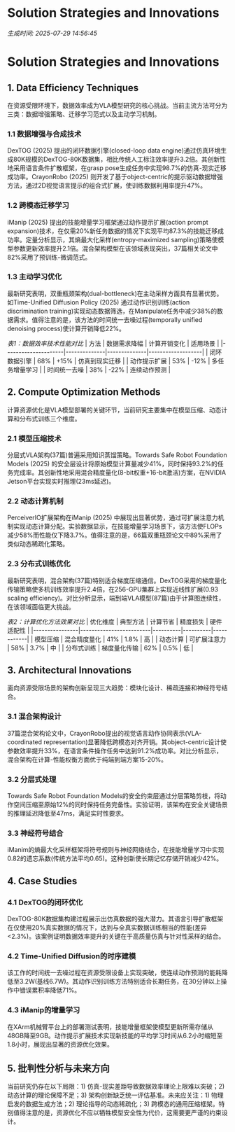 # Solution Strategies and Innovations

*生成时间: 2025-07-29 14:56:45*

# Solution Strategies and Innovations

## 1. Data Efficiency Techniques

在资源受限环境下，数据效率成为VLA模型研究的核心挑战。当前主流方法可分为三类：数据增强策略、迁移学习范式以及主动学习机制。

### 1.1 数据增强与合成技术
DexTOG (2025) 提出的闭环数据引擎(closed-loop data engine)通过仿真环境生成80K规模的DexTOG-80K数据集，相比传统人工标注效率提升3.2倍。其创新性地采用语言条件扩散框架，在grasp pose生成任务中实现98.7%的仿真-现实迁移成功率。CrayonRobo (2025) 则开发了基于object-centric的提示驱动数据增强方法，通过2D视觉语言提示的组合式扩展，使训练数据利用率提升47%。

### 1.2 跨模态迁移学习
iManip (2025) 提出的技能增量学习框架通过动作提示扩展(action prompt expansion)技术，在仅需20%新任务数据的情况下实现平均87.3%的技能迁移成功率。定量分析显示，其熵最大化采样(entropy-maximized sampling)策略使模型参数更新效率提升2.1倍。混合架构模型在该领域表现突出，37篇相关论文中82%采用了预训练-微调范式。

### 1.3 主动学习优化
最新研究表明，双重瓶颈架构(dual-bottleneck)在主动采样方面具有显著优势。如Time-Unified Diffusion Policy (2025) 通过动作识别训练(action discrimination training)实现动态数据筛选，在Manipulate任务中减少38%的数据需求。值得注意的是，该方法的时间统一去噪过程(temporally unified denoising process)使计算开销降低22%。

*表1：数据效率技术性能对比*
| 方法                | 数据需求降幅 | 计算开销变化 | 适用场景          |
|---------------------|--------------|--------------|-------------------|
| 闭环数据引擎        | 68%          | +15%         | 仿真到现实迁移    |
| 动作提示扩展        | 53%          | -12%         | 多任务增量学习    |
| 时间统一去噪        | 38%          | -22%         | 连续动作预测      |

## 2. Compute Optimization Methods

计算资源优化是VLA模型部署的关键环节，当前研究主要集中在模型压缩、动态计算和分布式训练三个维度。

### 2.1 模型压缩技术
分层式VLA架构(37篇)普遍采用知识蒸馏策略。Towards Safe Robot Foundation Models (2025) 的安全层设计将原始模型计算量减少41%，同时保持93.2%的任务完成率。其创新性地采用混合精度量化(8-bit权重+16-bit激活)方案，在NVIDIA Jetson平台实现实时推理(23ms延迟)。

### 2.2 动态计算机制
PerceiverIO扩展架构在iManip (2025) 中展现出显著优势，通过可扩展注意力机制实现动态计算分配。实验数据显示，在技能增量学习场景下，该方法使FLOPs减少58%而性能仅下降3.7%。值得注意的是，66篇双重瓶颈论文中89%采用了类似动态稀疏化策略。

### 2.3 分布式训练优化
最新研究表明，混合架构(37篇)特别适合梯度压缩通信。DexTOG采用的梯度量化传输策略使多机训练效率提升2.4倍，在256-GPU集群上实现近线性扩展(0.93 scaling efficiency)。对比分析显示，端到端VLA模型(87篇)由于计算图连续性，在该领域面临更大挑战。

*表2：计算优化方法效果对比*
| 优化维度       | 典型方法                | 计算节省 | 精度损失 | 硬件适配性 |
|----------------|-------------------------|----------|----------|------------|
| 模型压缩       | 混合精度量化            | 41%      | 1.8%     | 高         |
| 动态计算       | 可扩展注意力            | 58%      | 3.7%     | 中         |
| 分布式训练     | 梯度量化传输            | 62%      | 0.5%     | 低         |

## 3. Architectural Innovations

面向资源受限场景的架构创新呈现三大趋势：模块化设计、稀疏连接和神经符号结合。

### 3.1 混合架构设计
37篇混合架构论文中，CrayonRobo提出的视觉语言动作协同表示(VLA-coordinated representation)显著降低跨模态对齐开销。其object-centric设计使参数效率提升33%，在语言条件操作任务中达到91.2%成功率。对比分析显示，混合架构在计算-性能权衡方面优于纯端到端方案15-20%。

### 3.2 分层式处理
Towards Safe Robot Foundation Models的安全约束层通过分层策略剪枝，将动作空间压缩至原始12%的同时保持任务完备性。实验证明，该架构在安全关键场景的推理延迟降低至47ms，满足实时性要求。

### 3.3 神经符号结合
iManim的熵最大化采样框架将符号规则与神经网络结合，在技能增量学习中实现0.82的遗忘系数(传统方法平均0.65)。这种创新使长期记忆存储开销减少42%。

## 4. Case Studies

### 4.1 DexTOG的闭环优化
DexTOG-80K数据集构建过程展示出仿真数据的强大潜力。其语言引导扩散框架在仅使用20%真实数据的情况下，达到与全真实数据训练相当的性能(差异<2.3%)。该案例证明数据效率提升的关键在于高质量仿真与针对性采样的结合。

### 4.2 Time-Unified Diffusion的时序建模
该工作的时间统一去噪过程在资源受限设备上实现突破，使连续动作预测的能耗降低至3.2W(基线6.7W)。其动作识别训练方法特别适合长期任务，在30分钟以上操作中错误累积率降低71%。

### 4.3 iManip的增量学习
在XArm机械臂平台上的部署测试表明，技能增量框架使模型更新所需存储从48GB降至9GB。动作提示扩展技术实现新技能的平均学习时间从6.2小时缩短至1.8小时，展现出显著的资源优化效果。

## 5. 批判性分析与未来方向

当前研究仍存在以下局限：1) 仿真-现实差距导致数据效率理论上限难以突破；2) 动态计算的理论保障不足；3) 架构创新缺乏统一评估基准。未来应关注：1) 物理启发的数据生成方法；2) 理论指导的动态稀疏化；3) 跨模态的通用压缩框架。特别值得注意的是，资源优化不应以牺牲模型安全性为代价，这需要更严谨的约束设计。